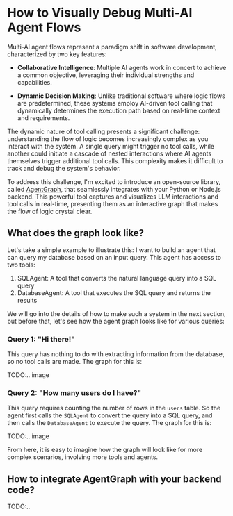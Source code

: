# How to Visually Debug Multi-AI Agent Flows

Multi-AI agent flows represent a paradigm shift in software development, characterized by two key features:

- **Collaborative Intelligence**: Multiple AI agents work in concert to achieve a common objective, leveraging their individual strengths and capabilities.

- **Dynamic Decision Making**: Unlike traditional software where logic flows are predetermined, these systems employ AI-driven tool calling that dynamically determines the execution path based on real-time context and requirements.

The dynamic nature of tool calling presents a significant challenge: understanding the flow of logic becomes increasingly complex as you interact with the system. A single query might trigger no tool calls, while another could initiate a cascade of nested interactions where AI agents themselves trigger additional tool calls. This complexity makes it difficult to track and debug the system's behavior.

To address this challenge, I'm excited to introduce an open-source library, called [AgentGraph](https://github.com/rishabhpoddar/agentgraph), that seamlessly integrates with your Python or Node.js backend. This powerful tool captures and visualizes LLM interactions and tool calls in real-time, presenting them as an interactive graph that makes the flow of logic crystal clear.

## What does the graph look like?

Let's take a simple example to illustrate this: I want to build an agent that can query my database based on an input query. This agent has access to two tools:
1. SQLAgent: A tool that converts the natural language query into a SQL query
2. DatabaseAgent: A tool that executes the SQL query and returns the results

We will go into the details of how to make such a system in the next section, but before that, let's see how the agent graph looks like for various queries:

### Query 1: "Hi there!"
This query has nothing to do with extracting information from the database, so no tool calls are made. The graph for this is:

TODO:.. image

### Query 2: "How many users do I have?"
This query requires counting the number of rows in the `users` table. So the agent first calls the `SQLAgent` to convert the query into a SQL query, and then calls the `DatabaseAgent` to execute the query. The graph for this is:

TODO:.. image

From here, it is easy to imagine how the graph will look like for more complex scenarios, involving more tools and agents.

## How to integrate AgentGraph with your backend code?

TODO:..